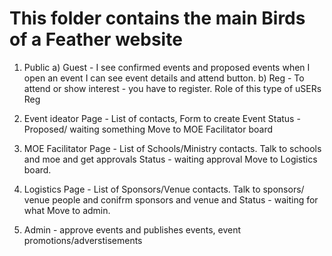 # This folder contains the main Birds of a Feather website


1) Public
 a) Guest - I see confirmed events and proposed events when I open an event I can see event details and attend button.
 b) Reg - To attend or show interest - you have to register. Role of this type of uSERs Reg 
 
2) Event ideator Page - List of contacts, 
           Form to create Event
           Status - Proposed/ waiting something
           Move to MOE Facilitator board
3) MOE Facilitator Page - List of Schools/Ministry contacts.
           Talk to schools and moe and get approvals
            Status -  waiting approval
           Move to Logistics board.
4) Logistics Page - List of Sponsors/Venue contacts.
          Talk to sponsors/ venue people and conifrm sponsors and venue and 
           Status -  waiting for what 
          Move to admin.
5) Admin -  approve events and publishes events, event promotions/adverstisements